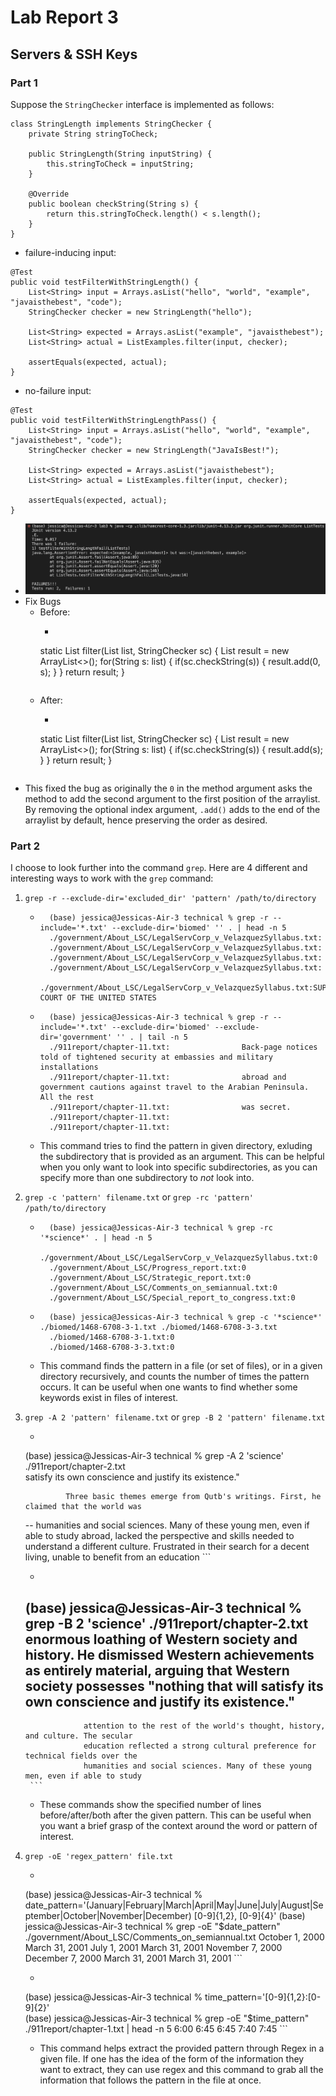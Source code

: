 # Lab Report 3
## Servers & SSH Keys

### Part 1
Suppose the `StringChecker` interface is implemented as follows:
```
class StringLength implements StringChecker {
    private String stringToCheck;

    public StringLength(String inputString) {
        this.stringToCheck = inputString;
    }

    @Override
    public boolean checkString(String s) {
        return this.stringToCheck.length() < s.length();
    }
}
```
- failure-inducing input:
```
@Test
public void testFilterWithStringLength() {
    List<String> input = Arrays.asList("hello", "world", "example", "javaisthebest", "code");
    StringChecker checker = new StringLength("hello");

    List<String> expected = Arrays.asList("example", "javaisthebest");
    List<String> actual = ListExamples.filter(input, checker);

    assertEquals(expected, actual);
}
```
- no-failure input:
```
@Test
public void testFilterWithStringLengthPass() {
    List<String> input = Arrays.asList("hello", "world", "example", "javaisthebest", "code");
    StringChecker checker = new StringLength("JavaIsBest!");

    List<String> expected = Arrays.asList("javaisthebest");
    List<String> actual = ListExamples.filter(input, checker);

    assertEquals(expected, actual);
}
```
- ![Image](assets/lab03.png)
- Fix Bugs
    - Before: 
        - ```
        static List<String> filter(List<String> list, StringChecker sc) {
            List<String> result = new ArrayList<>();
            for(String s: list) {
                if(sc.checkString(s)) {
                    result.add(0, s);
                }
            }
            return result;
        }
        ```
    - After: 
        - ```
        static List<String> filter(List<String> list, StringChecker sc) {
            List<String> result = new ArrayList<>();
            for(String s: list) {
                if(sc.checkString(s)) {
                    result.add(s);
                }
            }
            return result;
        }
        ```
- This fixed the bug as originally the `0` in the method argument asks the method to add the second argument to the first position of the arraylist. By removing the optional index argument, `.add()` adds to the end of the arraylist by default, hence preserving the order as desired.

### Part 2
I choose to look further into the command `grep`. Here are 4 different and interesting ways to work with the `grep` command:
1. `grep -r --exclude-dir='excluded_dir' 'pattern' /path/to/directory`
    - ```
        (base) jessica@Jessicas-Air-3 technical % grep -r --include='*.txt' --exclude-dir='biomed' '' . | head -n 5
        ./government/About_LSC/LegalServCorp_v_VelazquezSyllabus.txt:
        ./government/About_LSC/LegalServCorp_v_VelazquezSyllabus.txt:
        ./government/About_LSC/LegalServCorp_v_VelazquezSyllabus.txt:
        ./government/About_LSC/LegalServCorp_v_VelazquezSyllabus.txt:
        ./government/About_LSC/LegalServCorp_v_VelazquezSyllabus.txt:SUPREME COURT OF THE UNITED STATES
        ```
    - ```
        (base) jessica@Jessicas-Air-3 technical % grep -r --include='*.txt' --exclude-dir='biomed' --exclude-dir='government' '' . | tail -n 5
        ./911report/chapter-11.txt:                Back-page notices told of tightened security at embassies and military installations
        ./911report/chapter-11.txt:                abroad and government cautions against travel to the Arabian Peninsula. All the rest
        ./911report/chapter-11.txt:                was secret.
        ./911report/chapter-11.txt:        
        ./911report/chapter-11.txt:    
        ```
    - This command tries to find the pattern in given directory, exluding the subdirectory that is provided as an argument. This can be helpful when you only want to look into specific subdirectories, as you can specify more than one subdirectory to *not* look into.

2. `grep -c 'pattern' filename.txt` or `grep -rc 'pattern' /path/to/directory`
    - ```
        (base) jessica@Jessicas-Air-3 technical % grep -rc '*science*' . | head -n 5
        ./government/About_LSC/LegalServCorp_v_VelazquezSyllabus.txt:0
        ./government/About_LSC/Progress_report.txt:0
        ./government/About_LSC/Strategic_report.txt:0
        ./government/About_LSC/Comments_on_semiannual.txt:0
        ./government/About_LSC/Special_report_to_congress.txt:0
        ```
    - ```
        (base) jessica@Jessicas-Air-3 technical % grep -c '*science*' ./biomed/1468-6708-3-1.txt ./biomed/1468-6708-3-3.txt
        ./biomed/1468-6708-3-1.txt:0
        ./biomed/1468-6708-3-3.txt:0
        ```
    - This command finds the pattern in a file (or set of files), or in a given directory recursively, and counts the number of times the pattern occurs. It can be useful when one wants to find whether some keywords exist in files of interest.

3. `grep -A 2 'pattern' filename.txt` or `grep -B 2 'pattern' filename.txt`
    - ```
    (base) jessica@Jessicas-Air-3 technical % grep -A 2 'science' ./911report/chapter-2.txt  
                    satisfy its own conscience and justify its existence."
                
                Three basic themes emerge from Qutb's writings. First, he claimed that the world was
    --
                    humanities and social sciences. Many of these young men, even if able to study
                    abroad, lacked the perspective and skills needed to understand a different culture.
                Frustrated in their search for a decent living, unable to benefit from an education
        ```
    - ```
    (base) jessica@Jessicas-Air-3 technical % grep -B 2 'science' ./911report/chapter-2.txt  
                    enormous loathing of Western society and history. He dismissed Western achievements
                    as entirely material, arguing that Western society possesses "nothing that will
                    satisfy its own conscience and justify its existence."
    --
                    attention to the rest of the world's thought, history, and culture. The secular
                    education reflected a strong cultural preference for technical fields over the
                    humanities and social sciences. Many of these young men, even if able to study
        ```
    - These commands show the specified number of lines before/after/both after the given pattern. This can be useful when you want a brief grasp of the context around the word or pattern of interest.

4. `grep -oE 'regex_pattern' file.txt`
    - ```
    (base) jessica@Jessicas-Air-3 technical % date_pattern='(January|February|March|April|May|June|July|August|September|October|November|December) [0-9]{1,2}, [0-9]{4}'
    (base) jessica@Jessicas-Air-3 technical % grep -oE "$date_pattern" ./government/About_LSC/Comments_on_semiannual.txt
    October 1, 2000
    March 31, 2001
    July 1, 2001
    March 31, 2001
    November 7, 2000
    December 7, 2000
    March 31, 2001
    March 31, 2001
        ```
    - ```
    (base) jessica@Jessicas-Air-3 technical % time_pattern='[0-9]{1,2}:[0-9]{2}'                 
    (base) jessica@Jessicas-Air-3 technical % grep -oE "$time_pattern" ./911report/chapter-1.txt | head -n 5
    6:00
    6:45
    6:45
    7:40
    7:45
        ```
    - This command helps extract the provided pattern through Regex in a given file. If one has the idea of the form of the information they want to extract, they can use regex and this command to grab all the information that follows the pattern in the file at once.



